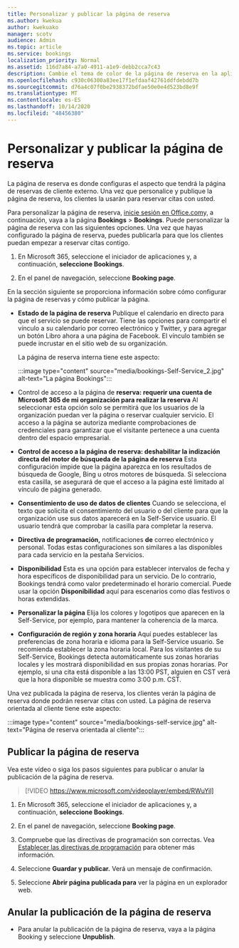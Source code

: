 ```yaml
---
title: Personalizar y publicar la página de reserva
ms.author: kwekua
author: kwekuako
manager: scotv
audience: Admin
ms.topic: article
ms.service: bookings
localization_priority: Normal
ms.assetid: 116d7a84-a7a0-4911-a1e9-debb2cca7c43
description: Cambie el tema de color de la página de reserva en la aplicación Microsoft Bookings.
ms.openlocfilehash: c930c06300a83ee17f1efdaaf42761ddfdebdd7b
ms.sourcegitcommit: d76a4c07f0be2938372bdfae50e0e4d523bd8e9f
ms.translationtype: MT
ms.contentlocale: es-ES
ms.lasthandoff: 10/14/2020
ms.locfileid: "48456380"
---
```

# <a name="customize-and-publish-your-booking-page"></a>Personalizar y publicar la página de reserva

La página de reserva es donde configuras el aspecto que tendrá la página de reservas de cliente externo. Una vez que personalice y publique la página de reserva, los clientes la usarán para reservar citas con usted.

Para personalizar la página de reserva, [inicie sesión en Office.com](https://office.com)y, a continuación, vaya a la página **Bookings** \> **Bookings**. Puede personalizar la página de reserva con las siguientes opciones. Una vez que hayas configurado la página de reserva, puedes publicarla para que los clientes puedan empezar a reservar citas contigo.

1. En Microsoft 365, seleccione el iniciador de aplicaciones y, a continuación, **seleccione Bookings**.

2. En el panel de navegación, seleccione **Booking page**.

En la sección siguiente se proporciona información sobre cómo configurar la página de reservas y cómo publicar la página.

- **Estado de la página de reserva** Publique el calendario en directo para que el servicio se puede reservar. Tiene las opciones para compartir el vínculo a su calendario  por correo electrónico y Twitter, y para agregar un botón Libro ahora a una página de Facebook. El vínculo también se puede incrustar en el sitio web de su organización.

    La página de reserva interna tiene este aspecto:

    :::image type="content" source="media/bookings-Self-Service_2.jpg" alt-text="La página Bookings":::

- Control de acceso a la página de **reserva: requerir una cuenta de Microsoft 365 de mi organización para realizar la reserva**  Al seleccionar esta opción solo se permitirá que los usuarios de la organización puedan ver la página o reservar cualquier servicio. El acceso a la página se autoriza mediante comprobaciones de credenciales para garantizar que el visitante pertenece a una cuenta dentro del espacio empresarial.

- **Control de acceso a la página de reserva: deshabilitar la indización directa del motor de búsqueda de la página de reserva** Esta configuración impide que la página aparezca en los resultados de búsqueda de Google, Bing u otros motores de búsqueda. Si selecciona esta casilla, se asegurará de que el acceso a la página esté limitado al vínculo de página generado.

- **Consentimiento de uso de datos de clientes** Cuando se selecciona, el texto que solicita el consentimiento del usuario o del cliente para que la organización use sus datos aparecerá en la Self-Service usuario. El usuario tendrá que comprobar la casilla para completar la reserva.

- **Directiva de programación,** notificaciones  **de** correo electrónico y personal. Todas estas configuraciones son similares a las disponibles para cada servicio en la pestaña Servicios.

- **Disponibilidad** Esta es una opción para establecer intervalos de fecha y hora específicos de disponibilidad para un servicio. De lo contrario, Bookings tendrá como valor predeterminado el horario comercial. Puede usar la opción **Disponibilidad** aquí para escenarios como días festivos o horas extendidas.

- **Personalizar la página** Elija los colores y logotipos que aparecen en la Self-Service, por ejemplo, para mantener la coherencia de la marca.

- **Configuración de región y zona horaria** Aquí puedes establecer las preferencias de zona horaria e idioma para la Self-Service usuario. Se recomienda establecer la zona horaria local. Para los visitantes de su Self-Service, Bookings detecta automáticamente sus zonas horarias locales y les mostrará disponibilidad en sus propias zonas horarias. Por ejemplo, si una cita está disponible a las 13:00 PST, alguien en CST verá que la hora disponible se muestra como 3:00 p.m. CST.

Una vez publicada la página de reserva, los clientes verán la página de reserva donde podrán reservar citas con usted. La página de reserva orientada al cliente tiene este aspecto:

:::image type="content" source="media/bookings-self-service.jpg" alt-text="Página de reserva orientada al cliente":::

## <a name="publish-the-booking-page"></a>Publicar la página de reserva

Vea este vídeo o siga los pasos siguientes para publicar o anular la publicación de la página de reserva.

> [!VIDEO https://www.microsoft.com/videoplayer/embed/RWuYil]

1. En Microsoft 365, seleccione el iniciador de aplicaciones y, a continuación, **seleccione Bookings**.

1. En el panel de navegación, seleccione **Booking page**.

1. Compruebe que las directivas de programación son correctas. Vea [Establecer las directivas de programación](set-scheduling-policies.md) para obtener más información.

1. Seleccione **Guardar y publicar.** Verá un mensaje de confirmación.

1. Seleccione **Abrir página publicada para** ver la página en un explorador web.

## <a name="unpublish-the-booking-page"></a>Anular la publicación de la página de reserva

 - Para anular la publicación de la página de reserva, vaya a la página Booking y seleccione **Unpublish**.
